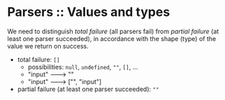 # Parsers :: Values and types





We need to distinguish *total failure* (all parsers fail) from *partial failure* (at least one parser succeeded), in accordance with the shape (type) of the value we return on success.

- total failure: `[]`
  - possibilities: `null`, `undefined`, `""`, `[]`, …
  - "input" ---> ""
  - "input" ---> ["", "input"]
- partial failure (at least one parser succeeded): `""`
